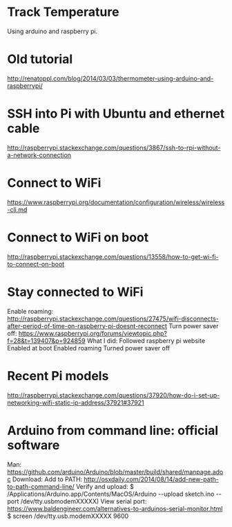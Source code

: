 # Track Temperature
Using arduino and raspberry pi.

# Old tutorial
http://renatoppl.com/blog/2014/03/03/thermometer-using-arduino-and-raspberrypi/

# SSH into Pi with Ubuntu and ethernet cable
http://raspberrypi.stackexchange.com/questions/3867/ssh-to-rpi-without-a-network-connection

# Connect to WiFi
https://www.raspberrypi.org/documentation/configuration/wireless/wireless-cli.md

# Connect to WiFi on boot
http://raspberrypi.stackexchange.com/questions/13558/how-to-get-wi-fi-to-connect-on-boot

# Stay connected to WiFi
Enable roaming: http://raspberrypi.stackexchange.com/questions/27475/wifi-disconnects-after-period-of-time-on-raspberry-pi-doesnt-reconnect
Turn power saver off: https://www.raspberrypi.org/forums/viewtopic.php?f=28&t=139407&p=924859
What I did:
	Followed raspberry pi website
	Enabled at boot
	Enabled roaming
	Turned power saver off

# Recent Pi models
http://raspberrypi.stackexchange.com/questions/37920/how-do-i-set-up-networking-wifi-static-ip-address/37921#37921

# Arduino from command line: official software
Man: https://github.com/arduino/Arduino/blob/master/build/shared/manpage.adoc
Download:
Add to PATH: http://osxdaily.com/2014/08/14/add-new-path-to-path-command-line/
Verify and upload:
$ /Applications/Arduino.app/Contents/MacOS/Arduino --upload sketch.ino --port /dev/tty.usbmodemXXXXX)
View serial port: https://www.baldengineer.com/alternatives-to-arduinos-serial-monitor.html
$ screen /dev/tty.usb.modemXXXXX 9600

